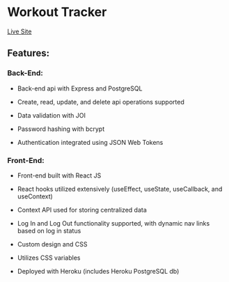 # Workout Tracker

[Live Site](https://apcurran-workout-tracker.herokuapp.com/)

## Features:

### Back-End:

- Back-end api with Express and PostgreSQL

- Create, read, update, and delete api operations supported

- Data validation with JOI

- Password hashing with bcrypt

- Authentication integrated using JSON Web Tokens

### Front-End:

- Front-end built with React JS

- React hooks utilized extensively (useEffect, useState, useCallback, and useContext)

- Context API used for storing centralized data

- Log In and Log Out functionality supported, with dynamic nav links based on log in status

- Custom design and CSS

- Utilizes CSS variables

- Deployed with Heroku (includes Heroku PostgreSQL db)